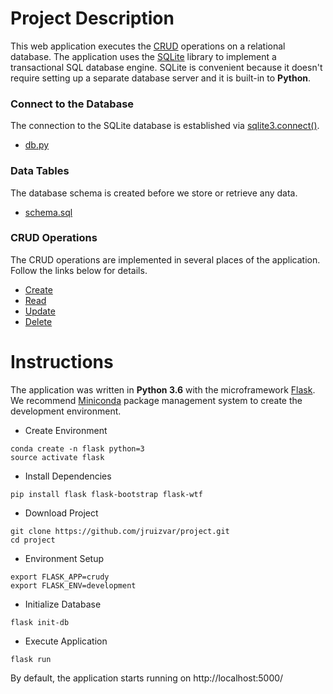# Project Description
This web application executes the [CRUD](https://en.wikipedia.org/wiki/Create,_read,_update_and_delete) operations on a relational database. The application uses the [SQLite](https://sqlite.org/about.html) library to implement a transactional SQL database engine. SQLite is convenient because it doesn't require setting up a separate database server and it is built-in to **Python**.

### Connect to the Database
The connection to the SQLite database is established via [sqlite3.connect()](https://docs.python.org/3/library/sqlite3.html#sqlite3.connect). 

- [db.py](crudy/db.py#L10-L13)

### Data Tables
The database schema is created before we store or retrieve any data.

- [schema.sql](crudy/schema.sql)

### CRUD Operations
The CRUD operations are implemented in several places of the application. Follow the links below for details.

- [Create](https://github.com/jruizvar/project/blob/master/crudy/menu.py#L32)
- [Read](https://github.com/jruizvar/project/blob/master/crudy/menu.py#L21)
- [Update](https://github.com/jruizvar/project/blob/master/crudy/menu.py#L49)
- [Delete](https://github.com/jruizvar/project/blob/master/crudy/menu.py#L61)

# Instructions
The application was written in **Python 3.6** with the microframework [Flask](http://flask.pocoo.org). We recommend [Miniconda](https://conda.io/miniconda.html) package management system to create the development environment.

- Create Environment
```
conda create -n flask python=3
source activate flask
```

- Install Dependencies

```
pip install flask flask-bootstrap flask-wtf
``` 

- Download Project
```
git clone https://github.com/jruizvar/project.git
cd project
```

- Environment Setup
```
export FLASK_APP=crudy
export FLASK_ENV=development
```

- Initialize Database
```
flask init-db
```

- Execute Application
```
flask run
```

By default, the application starts running on http://localhost:5000/
